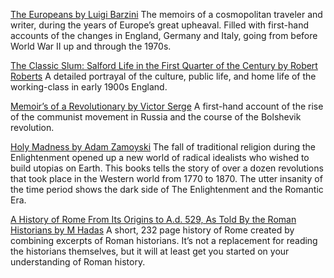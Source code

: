 [The Europeans by Luigi Barzini](http://amzn.to/1FwXVOB)
The memoirs of a cosmopolitan traveler and writer, during the years of Europe’s great upheaval. Filled with first-hand accounts of the changes in England, Germany and Italy, going from before World War II up and through the 1970s.

[The Classic Slum: Salford Life in the First Quarter of the Century by Robert Roberts](http://amzn.to/1KD7dA0)
A detailed portrayal of the culture, public life, and home life of the working-class in early 1900s England.

[Memoir’s of a Revolutionary by Victor Serge](http://amzn.to/1KD7d3f)
A first-hand account of the rise of the communist movement in Russia and the course of the Bolshevik revolution.

[Holy Madness by Adam Zamoyski](http://amzn.to/1FwXTq5)
The fall of traditional religion during the Enlightenment opened up a new world of radical idealists who wished to build utopias on Earth. This books tells the story of over a dozen revolutions that took place in the Western world from 1770 to 1870. The utter insanity of the time period shows the dark side of The Enlightenment and the Romantic Era.

[A History of Rome From Its Origins to A.d. 529, As Told By the Roman Historians by M Hadas](http://amzn.to/2o7bg1D)
A short, 232 page history of Rome created by combining excerpts of Roman historians. It’s not a replacement for reading the historians themselves, but it will at least get you started on your understanding of Roman history.